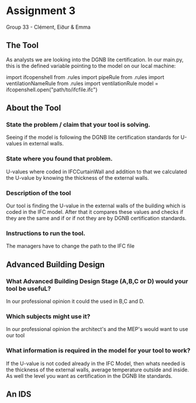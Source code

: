 # Assignment 3
Group 33 - Clément, Eiður & Emma
## The Tool
As analysts we are looking into the DGNB lite certification.
In our main.py, this is the defined variable pointing to the model on our local machine:

import ifcopenshell
from .rules import pipeRule
from .rules import ventilationNameRule
from .rules import ventilationRule
model = ifcopenshell.open("path/to/ifcfile.ifc")

## About the Tool
### State the problem / claim that your tool is solving.
Seeing if the model is following the DGNB lite certification standards for U-values in external walls.

### State where you found that problem.
U-values where coded in IFCCurtainWall and addition to that we calculated the U-value by knowing the thickness of the external walls.

### Description of the tool
Our tool is finding the U-value in the external walls of the building which is coded in the IFC model. After that it compares these values and checks if they are the same and if or if not they are by DGNB certification standards.

### Instructions to run the tool.
The managers have to change the  path to the IFC file

## Advanced Building Design
### What Advanced Building Design Stage (A,B,C or D) would your tool be usefuL?
In our professional opinion it could the used in B,C and D.

### Which subjects might use it?
In our professional opinion the architect's and the MEP's would want to use our tool

### What information is required in the model for your tool to work?
If the U-value is not coded already in the IFC Model, then whats needed is the thickness of the external walls, average temperature outside and inside. As well the level you want as certification in the DGNB lite standards.

## An IDS
